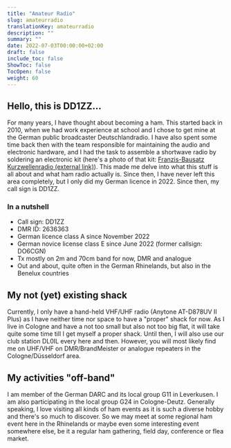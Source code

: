 ```yaml
---
title: "Amateur Radio"
slug: amateurradio
translationKey: amateurradio
description: ""
summary: ""
date: 2022-07-03T00:00:00+02:00
draft: false
include_toc: false
ShowToc: false
TocOpen: false
weight: 60
---
```


## Hello, this is DD1ZZ...

For many years, I have thought about becoming a ham. This started back in 2010, when we had work experience at school and I chose to get mine at the German public broadcaster Deutschlandradio. I have also spent some time back then with the team responsible for maintaining the audio and electronic hardware, and I had the task to assemble a shortwave radio by soldering an electronic kit (here\'s a photo of that kit: [Franzis-Bausatz Kurzwellenradio (external link)](https://www.elektronik-labor.de/Lernpakete/KWradio.html)). This made me delve into what this stuff is all about and what ham radio actually is. Since then, I have never left this area completely, but I only did my German licence in 2022. Since then, my call sign is DD1ZZ.

### In a nutshell

- Call sign: DD1ZZ
- DMR ID: 2636363
- German licence class A since November 2022
- German novice license class E since June 2022 (former callsign: DO6CGN)
- Tx mostly on 2m and 70cm band for now, DMR and analogue
- Out and about, quite often in the German Rhinelands, but also in the Benelux countries

## My not (yet) existing shack

Currently, I only have a hand-held VHF/UHF radio (Anytone AT-D878UV II Plus) as I have neither time nor space to have a \"proper\" shack for now. As I live in Cologne and have a not too small but also not too big flat, it will take quite some time till I get myself a proper shack. Until then, I will also use our club station DL0IL every here and then. However, you will most likely find me on UHF/VHF on DMR/BrandMeister or analogue repeaters in the Cologne/Düsseldorf area.

## My activities \"off-band\"

I am member of the German DARC and its local group G11 in Leverkusen. I am also participating in the local group G24 in Cologne-Deutz. Generally speaking, I love visiting all kinds of ham events as it is such a diverse hobby and there\'s so much to discover. So we may meet at some regional ham event here in the Rhinelands or maybe even some interesting event somewhere else, be it a regular ham gathering, field day, conference or flea market.
